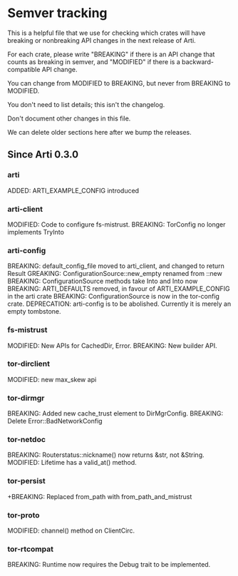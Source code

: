 # Semver tracking

This is a helpful file that we use for checking which crates will have
breaking or nonbreaking API changes in the next release of Arti.

For each crate, please write "BREAKING" if there is an API change that counts
as breaking in semver, and "MODIFIED" if there is a backward-compatible API
change.

You can change from MODIFIED to BREAKING, but never from BREAKING to
MODIFIED.

You don't need to list details; this isn't the changelog.

Don't document other changes in this file.

We can delete older sections here after we bump the releases.

## Since Arti 0.3.0

### arti

ADDED: ARTI_EXAMPLE_CONFIG introduced

### arti-client

MODIFIED: Code to configure fs-mistrust.
BREAKING: TorConfig no longer implements TryInto<DirMgrConfig>

### arti-config

BREAKING: default_config_file moved to arti_client, and changed to return Result
GREAKING: ConfigurationSource::new_empty renamed from ::new
BREAKING: ConfigurationSource methods take Into<String> and Into<PathBuf> now
BREAKING: ARTI_DEFAULTS removed, in favour of ARTI_EXAMPLE_CONFIG in the arti crate
BREAKING: ConfigurationSource is now in the tor-config crate.
DEPRECATION: arti-config is to be abolished.  Currently it is merely an empty tombstone.

### fs-mistrust

MODIFIED: New APIs for CachedDir, Error.
BREAKING: New builder API.

### tor-dirclient

MODIFIED: new max_skew api

### tor-dirmgr

BREAKING: Added new cache_trust element to DirMgrConfig.
BREAKING: Delete Error::BadNetworkConfig

### tor-netdoc

BREAKING: Routerstatus::nickname() now returns &str, not &String.
MODIFIED: Lifetime has a valid_at() method.

### tor-persist

+BREAKING: Replaced from_path with from_path_and_mistrust

### tor-proto

MODIFIED: channel() method on ClientCirc.

### tor-rtcompat

BREAKING: Runtime now requires the Debug trait to be implemented.
